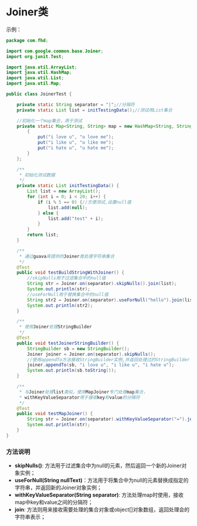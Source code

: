 Joiner类
======================================================
示例：
```java
package com.fhd;

import com.google.common.base.Joiner;
import org.junit.Test;

import java.util.ArrayList;
import java.util.HashMap;
import java.util.List;
import java.util.Map;

public class JoinerTest {

    private static String separator = "|";//分隔符
    private static List list = initTestingData();//测试用List集合

    //初始化一个map集合，用于测试
    private static Map<String, String> map = new HashMap<String, String>() {
        {
            put("i love u", "u love me");
            put("i like u", "u like me");
            put("i hate u", "u hate me");
        }
    };

    /**
     * 初始化测试数据
     */
    private static List initTestingData() {
        List list = new ArrayList();
        for (int i = 0; i < 20; i++) {
            if (i % 5 == 0) {//方便测试,设置null值
                list.add(null);
            } else {
                list.add("test" + i);
            }
        }
        return list;
    }

    /**
     * 通过guava库提供的Joiner类处理字符串集合
     */
    @Test
    public void testBuildStringWithJoiner() {
        //skipNulls用于过滤集合中的null值
        String str = Joiner.on(separator).skipNulls().join(list);
        System.out.println(str);
        //useForNull用于替换集合中的null值
        String str2 = Joiner.on(separator).useForNull("hello").join(list);
        System.out.println(str2);
    }

    /**
     * 使用Joiner处理StringBuilder
     */
    @Test
    public void testJoinerStringBuilder() {
        StringBuilder sb = new StringBuilder();
        Joiner joiner = Joiner.on(separator).skipNulls();
        //使用appendTo方法接收StringBuilder实例,并返回处理过的StringBuilder
        joiner.appendTo(sb, "i love u", "i like u", "i hate u");
        System.out.println(sb.toString());
    }

    /**
     * 与Joiner处理list类似，使用MapJoiner专门处理map集合，
     * withKeyValueSeparator用于接收key和value的分隔符
     */
    @Test
    public void testMapJoiner() {
        String str = Joiner.on(separator).withKeyValueSeparator("=").join(map);
        System.out.println(str);
    }
}
```

### 方法说明
+ **skipNulls()**: 方法用于过滤集合中为null的元素，然后返回一个新的Joiner对象实例；
+ **useForNull(String nullText)**：方法用于将集合中为null的元素替换成指定的字符串，并返回新的Joiner对象实例；
+ **withKeyValueSeparator(String separator)**: 方法处理map时使用，接收map中key和value之间的分隔符；    
+ **join**: 方法则用来接收需要处理的集合对象或object[]对象数组，返回处理会的字符串表示；

